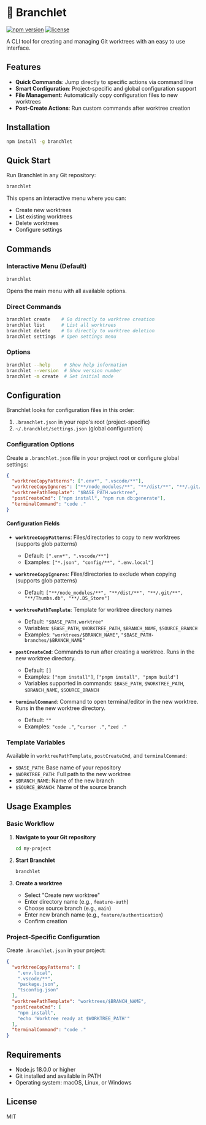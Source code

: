 # 🌳 Branchlet

[![npm version](https://badge.fury.io/js/branchlet.svg)](https://www.npmjs.com/package/branchlet)
[![license](https://img.shields.io/npm/l/branchlet.svg)](https://www.npmjs.com/package/branchlet)

A CLI tool for creating and managing Git worktrees with an easy to use interface.

## Features

- **Quick Commands**: Jump directly to specific actions via command line
- **Smart Configuration**: Project-specific and global configuration support
- **File Management**: Automatically copy configuration files to new worktrees
- **Post-Create Actions**: Run custom commands after worktree creation

## Installation

```bash
npm install -g branchlet
```

## Quick Start

Run Branchlet in any Git repository:

```bash
branchlet
```

This opens an interactive menu where you can:
- Create new worktrees
- List existing worktrees
- Delete worktrees
- Configure settings

## Commands

### Interactive Menu (Default)
```bash
branchlet
```
Opens the main menu with all available options.

### Direct Commands
```bash
branchlet create    # Go directly to worktree creation
branchlet list      # List all worktrees
branchlet delete    # Go directly to worktree deletion
branchlet settings  # Open settings menu
```

### Options
```bash
branchlet --help     # Show help information
branchlet --version  # Show version number
branchlet -m create  # Set initial mode
```

## Configuration

Branchlet looks for configuration files in this order:
1. `.branchlet.json` in your repo's root (project-specific)
2. `~/.branchlet/settings.json` (global configuration)

### Configuration Options

Create a `.branchlet.json` file in your project root or configure global settings:

```json
{
  "worktreeCopyPatterns": [".env*", ".vscode/**"],
  "worktreeCopyIgnores": ["**/node_modules/**", "**/dist/**", "**/.git/**"],
  "worktreePathTemplate": "$BASE_PATH.worktree",
  "postCreateCmd": ["npm install", "npm run db:generate"],
  "terminalCommand": "code ."
}
```

#### Configuration Fields

- **`worktreeCopyPatterns`**: Files/directories to copy to new worktrees (supports glob patterns)
  - Default: `[".env*", ".vscode/**"]`
  - Examples: `["*.json", "config/**", ".env.local"]`

- **`worktreeCopyIgnores`**: Files/directories to exclude when copying (supports glob patterns)
  - Default: `["**/node_modules/**", "**/dist/**", "**/.git/**", "**/Thumbs.db", "**/.DS_Store"]`

- **`worktreePathTemplate`**: Template for worktree directory names
  - Default: `"$BASE_PATH.worktree"`
  - Variables: `$BASE_PATH`, `$WORKTREE_PATH`, `$BRANCH_NAME`, `$SOURCE_BRANCH`
  - Examples: `"worktrees/$BRANCH_NAME"`, `"$BASE_PATH-branches/$BRANCH_NAME"`

- **`postCreateCmd`**: Commands to run after creating a worktree. Runs in the new worktree directory.
  - Default: `[]`
  - Examples: `["npm install"]`, `["pnpm install", "pnpm build"]`
  - Variables supported in commands: `$BASE_PATH`, `$WORKTREE_PATH`, `$BRANCH_NAME`, `$SOURCE_BRANCH`

- **`terminalCommand`**: Command to open terminal/editor in the new worktree. Runs in the new worktree directory.
  - Default: `""`
  - Examples: `"code ."`, `"cursor ."`, `"zed ."`

### Template Variables

Available in `worktreePathTemplate`, `postCreateCmd`, and `terminalCommand`:

- `$BASE_PATH`: Base name of your repository
- `$WORKTREE_PATH`: Full path to the new worktree
- `$BRANCH_NAME`: Name of the new branch
- `$SOURCE_BRANCH`: Name of the source branch

## Usage Examples

### Basic Workflow

1. **Navigate to your Git repository**
   ```bash
   cd my-project
   ```

2. **Start Branchlet**
   ```bash
   branchlet
   ```

3. **Create a worktree**
   - Select "Create new worktree"
   - Enter directory name (e.g., `feature-auth`)
   - Choose source branch (e.g., `main`)
   - Enter new branch name (e.g., `feature/authentication`)
   - Confirm creation

### Project-Specific Configuration

Create `.branchlet.json` in your project:

```json
{
  "worktreeCopyPatterns": [
    ".env.local",
    ".vscode/**",
    "package.json",
    "tsconfig.json"
  ],
  "worktreePathTemplate": "worktrees/$BRANCH_NAME",
  "postCreateCmd": [
    "npm install",
    "echo 'Worktree ready at $WORKTREE_PATH'"
  ],
  "terminalCommand": "code ."
}
```

## Requirements

- Node.js 18.0.0 or higher
- Git installed and available in PATH
- Operating system: macOS, Linux, or Windows

## License

MIT
